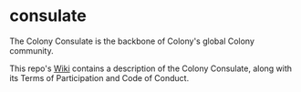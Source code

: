 # consulate
The Colony Consulate is the backbone of Colony's global Colony community.

This repo's [Wiki](https://github.com/JoinColony/consulate/wiki) contains a description of the Colony Consulate, along with its Terms of Participation and Code of Conduct.

